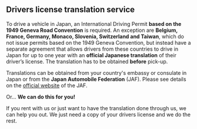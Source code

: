 ## Drivers license translation service

To drive a vehicle in Japan, an International Driving Permit **based on the 1949 Geneva Road Convention** is required.
An exception are **Belgium, France, Germany, Monaco, Slovenia, Switzerland and Taiwan**, which do not issue permits based on the 1949 Geneva Convention, but instead have a separate agreement that allows drivers from these countries to drive in Japan for up to one year with an **official Japanese translation** of their driver’s license. The translation has to be obtained **before** pick-up.

Translations can be obtained from your country's embassy or consulate in Japan or from the **Japan Automobile Federation** (JAF). Please see details on the [official website](http://www.jaf.or.jp/e/translation/switch.htm) of the JAF.

Or...
**We can do this for you!**

If you rent with us or just want to have the translation done through us, we can help you out.
We just need a copy of your drivers license and we do the rest.